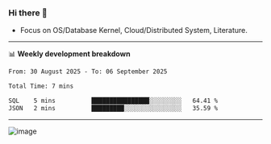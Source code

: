 ### Hi there 👋
<!-- * Daily Meditation via Leetcode/Competitive-Programming. -->
* Focus on OS/Database Kernel, Cloud/Distributed System, Literature.

-------

📊 **Weekly development breakdown**
<!--START_SECTION:waka-->

```txt
From: 30 August 2025 - To: 06 September 2025

Total Time: 7 mins

SQL    5 mins          ████████████████░░░░░░░░░   64.41 %
JSON   2 mins          █████████░░░░░░░░░░░░░░░░   35.59 %
```

<!--END_SECTION:waka-->

-------

<!-- [![Leetcode Stats](https://leetcard.jacoblin.cool/hzhang413?font=Fira+Mono)](https://leetcode.com/fxrc) -->
![image](./cyberpunk-ghost-in-the-shell.gif)
<!--![image](./gis-archive.png)-->
